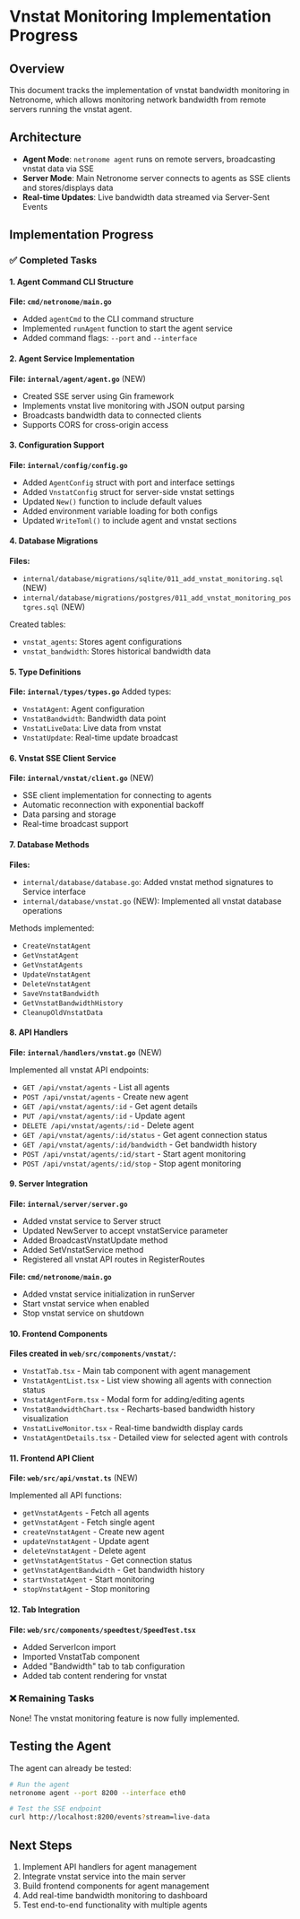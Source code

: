 # Vnstat Monitoring Implementation Progress

## Overview

This document tracks the implementation of vnstat bandwidth monitoring in Netronome, which allows monitoring network bandwidth from remote servers running the vnstat agent.

## Architecture

- **Agent Mode**: `netronome agent` runs on remote servers, broadcasting vnstat data via SSE
- **Server Mode**: Main Netronome server connects to agents as SSE clients and stores/displays data
- **Real-time Updates**: Live bandwidth data streamed via Server-Sent Events

## Implementation Progress

### ✅ Completed Tasks

#### 1. Agent Command CLI Structure

**File: `cmd/netronome/main.go`**

- Added `agentCmd` to the CLI command structure
- Implemented `runAgent` function to start the agent service
- Added command flags: `--port` and `--interface`

#### 2. Agent Service Implementation

**File: `internal/agent/agent.go`** (NEW)

- Created SSE server using Gin framework
- Implements vnstat live monitoring with JSON output parsing
- Broadcasts bandwidth data to connected clients
- Supports CORS for cross-origin access

#### 3. Configuration Support

**File: `internal/config/config.go`**

- Added `AgentConfig` struct with port and interface settings
- Added `VnstatConfig` struct for server-side vnstat settings
- Updated `New()` function to include default values
- Added environment variable loading for both configs
- Updated `WriteToml()` to include agent and vnstat sections

#### 4. Database Migrations

**Files:**

- `internal/database/migrations/sqlite/011_add_vnstat_monitoring.sql` (NEW)
- `internal/database/migrations/postgres/011_add_vnstat_monitoring_postgres.sql` (NEW)

Created tables:

- `vnstat_agents`: Stores agent configurations
- `vnstat_bandwidth`: Stores historical bandwidth data

#### 5. Type Definitions

**File: `internal/types/types.go`**
Added types:

- `VnstatAgent`: Agent configuration
- `VnstatBandwidth`: Bandwidth data point
- `VnstatLiveData`: Live data from vnstat
- `VnstatUpdate`: Real-time update broadcast

#### 6. Vnstat SSE Client Service

**File: `internal/vnstat/client.go`** (NEW)

- SSE client implementation for connecting to agents
- Automatic reconnection with exponential backoff
- Data parsing and storage
- Real-time broadcast support

#### 7. Database Methods

**Files:**

- `internal/database/database.go`: Added vnstat method signatures to Service interface
- `internal/database/vnstat.go` (NEW): Implemented all vnstat database operations

Methods implemented:

- `CreateVnstatAgent`
- `GetVnstatAgent`
- `GetVnstatAgents`
- `UpdateVnstatAgent`
- `DeleteVnstatAgent`
- `SaveVnstatBandwidth`
- `GetVnstatBandwidthHistory`
- `CleanupOldVnstatData`

#### 8. API Handlers

**File: `internal/handlers/vnstat.go`** (NEW)

Implemented all vnstat API endpoints:

- `GET /api/vnstat/agents` - List all agents
- `POST /api/vnstat/agents` - Create new agent
- `GET /api/vnstat/agents/:id` - Get agent details
- `PUT /api/vnstat/agents/:id` - Update agent
- `DELETE /api/vnstat/agents/:id` - Delete agent
- `GET /api/vnstat/agents/:id/status` - Get agent connection status
- `GET /api/vnstat/agents/:id/bandwidth` - Get bandwidth history
- `POST /api/vnstat/agents/:id/start` - Start agent monitoring
- `POST /api/vnstat/agents/:id/stop` - Stop agent monitoring

#### 9. Server Integration

**File: `internal/server/server.go`**

- Added vnstat service to Server struct
- Updated NewServer to accept vnstatService parameter
- Added BroadcastVnstatUpdate method
- Added SetVnstatService method
- Registered all vnstat API routes in RegisterRoutes

**File: `cmd/netronome/main.go`**

- Added vnstat service initialization in runServer
- Start vnstat service when enabled
- Stop vnstat service on shutdown

#### 10. Frontend Components

**Files created in `web/src/components/vnstat/`:**

- `VnstatTab.tsx` - Main tab component with agent management
- `VnstatAgentList.tsx` - List view showing all agents with connection status
- `VnstatAgentForm.tsx` - Modal form for adding/editing agents
- `VnstatBandwidthChart.tsx` - Recharts-based bandwidth history visualization
- `VnstatLiveMonitor.tsx` - Real-time bandwidth display cards
- `VnstatAgentDetails.tsx` - Detailed view for selected agent with controls

#### 11. Frontend API Client

**File: `web/src/api/vnstat.ts`** (NEW)

Implemented all API functions:

- `getVnstatAgents` - Fetch all agents
- `getVnstatAgent` - Fetch single agent
- `createVnstatAgent` - Create new agent
- `updateVnstatAgent` - Update agent
- `deleteVnstatAgent` - Delete agent
- `getVnstatAgentStatus` - Get connection status
- `getVnstatAgentBandwidth` - Get bandwidth history
- `startVnstatAgent` - Start monitoring
- `stopVnstatAgent` - Stop monitoring

#### 12. Tab Integration

**File: `web/src/components/speedtest/SpeedTest.tsx`**

- Added ServerIcon import
- Imported VnstatTab component
- Added "Bandwidth" tab to tab configuration
- Added tab content rendering for vnstat

### ❌ Remaining Tasks

None! The vnstat monitoring feature is now fully implemented.

## Testing the Agent

The agent can already be tested:

```bash
# Run the agent
netronome agent --port 8200 --interface eth0

# Test the SSE endpoint
curl http://localhost:8200/events?stream=live-data
```

## Next Steps

1. Implement API handlers for agent management
2. Integrate vnstat service into the main server
3. Build frontend components for agent management
4. Add real-time bandwidth monitoring to dashboard
5. Test end-to-end functionality with multiple agents

